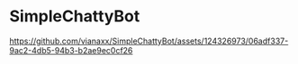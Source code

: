 # SimpleChattyBot

https://github.com/vianaxx/SimpleChattyBot/assets/124326973/06adf337-9ac2-4db5-94b3-b2ae9ec0cf26

